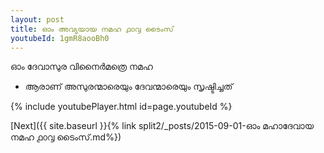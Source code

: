 ```yaml
---
layout: post
title: ഓം അവ്യയായ നമഹ ൧൦൮ ടൈംസ്
youtubeId: 1gmR8aooBh0
---
```

 
 
 ഓം ദേവാസുര വിനൈർമത്രെ നമഹ 
 
 -  ആരാണ് അസുരന്മാരെയും ദേവന്മാരെയും സൃഷ്ടിച്ചത് 
 
  
 
  
 
 
 
 
 
 


{% include youtubePlayer.html id=page.youtubeId %}
 
[Next]({{ site.baseurl }}{% link  split2/_posts/2015-09-01-ഓം മഹാദേവായ നമഹ ൧൦൮ ടൈംസ്.md%})
 
